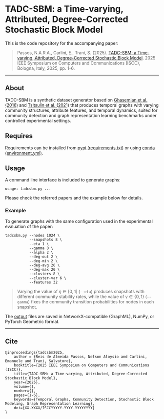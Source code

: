 # TADC-SBM: a Time-varying, Attributed, Degree-Corrected Stochastic Block Model

This is the code repository for the accompanying paper:

> Passos, N.A.R.A., Carlini, E., Trani, S. (2025). [TADC-SBM: a Time-varying, Attributed, Degree-Corrected Stochastic Block Model](). 2025 IEEE Symposium on Computers and Communications (ISCC), Bologna, Italy, 2025, pp. 1-6.

___

## About

TADC-SBM is a synthetic dataset generator based on [Ghasemian et al. (2016)](http://dx.doi.org/10.1103/PhysRevX.6.031005) and [Tsitsulin et al. (2021)](https://doi.org/10.48550/arXiv.2204.01376) that produces temporal graphs with varying community structures, attribute features, and temporal dynamics, suited for community detection and graph representation learning benchmarks under controlled experimental settings.

## Requires

Requirements can be installed from [pypi (requirements.txt)](requirements.txt) or using [conda (environment.yml)](environment.yml).

## Usage

A command line interface is included to generate graphs:

```
usage: tadcsbm.py ...
```

Please check the referred papers and the example below for details.

### Example

To generate graphs with the same configuration used in the experimental evaluation of the paper:

```
tadcsbm.py --nodes 1024 \
           --snapshots 8 \
           --eta 1 \
           --gamma 0 \
           --alpha 2 \
           --deg-out 2 \
           --deg-min 2 \
           --deg-avg 20 \
           --deg-max 20 \
           --clusters 8 \
           --cluster-var 6 \
           --features 32
```

> Varying the value of $\eta \in [0, 1]$ (`--eta`) produces snapshots with different community stability rates, while the value of $\gamma \in \{0, 1\}$ (`--gamma`) fixes the community transition probabilities for nodes in each snapshot.

The [output](output) files are saved in NetworkX-compatible (GraphML), NumPy, or PyTorch Geometric format.

___

## Cite

```
@inproceedings{tadcsbm2025,
    author = {Reis de Almeida Passos, Nelson Aloysio and Carlini, Emanuele and Trani, Salvatore},
    booktitle={2025 IEEE Symposium on Computers and Communications (ISCC)},
    title={TADC-SBM: a Time-varying, Attributed, Degree-Corrected Stochastic Block Model},
    year={2025},
    volume={},
    number={},
    pages={1-6},
    keywords={Temporal Graphs, Community Detection, Stochastic Block Modeling, Graph Representation Learning},
    doi={XX.XXXX/ISCCYYYYY.YYYY.YYYYYYYY}
}
```